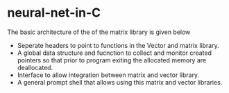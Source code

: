 # neural-net-in-C
The basic architecture of the of the matrix library is given below

* Seperate headers to point to functions in the Vector and matrix library.
* A global data structure and fucnction to collect and monitor created pointers so that prior to program exiting the allocated memory are deallocated.
* Interface to allow integration between matrix and vector library.
* A general prompt shell that allows using this matrix and vector libraries.

